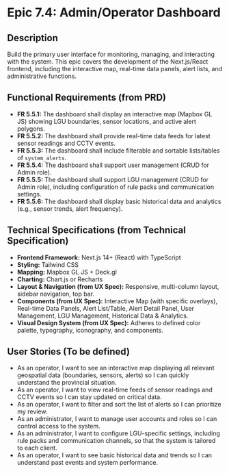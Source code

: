 # Epic 7.4: Admin/Operator Dashboard

## Description
Build the primary user interface for monitoring, managing, and interacting with the system. This epic covers the development of the Next.js/React frontend, including the interactive map, real-time data panels, alert lists, and administrative functions.

## Functional Requirements (from PRD)
- **FR 5.5.1:** The dashboard shall display an interactive map (Mapbox GL JS) showing LGU boundaries, sensor locations, and active alert polygons.
- **FR 5.5.2:** The dashboard shall provide real-time data feeds for latest sensor readings and CCTV events.
- **FR 5.5.3:** The dashboard shall include filterable and sortable lists/tables of `system_alerts`.
- **FR 5.5.4:** The dashboard shall support user management (CRUD for Admin role).
- **FR 5.5.5:** The dashboard shall support LGU management (CRUD for Admin role), including configuration of rule packs and communication settings.
- **FR 5.5.6:** The dashboard shall display basic historical data and analytics (e.g., sensor trends, alert frequency).

## Technical Specifications (from Technical Specification)
- **Frontend Framework:** Next.js 14+ (React) with TypeScript
- **Styling:** Tailwind CSS
- **Mapping:** Mapbox GL JS + Deck.gl
- **Charting:** Chart.js or Recharts
- **Layout & Navigation (from UX Spec):** Responsive, multi-column layout, sidebar navigation, top bar.
- **Components (from UX Spec):** Interactive Map (with specific overlays), Real-time Data Panels, Alert List/Table, Alert Detail Panel, User Management, LGU Management, Historical Data & Analytics.
- **Visual Design System (from UX Spec):** Adheres to defined color palette, typography, iconography, and components.

## User Stories (To be defined)
- As an operator, I want to see an interactive map displaying all relevant geospatial data (boundaries, sensors, alerts) so I can quickly understand the provincial situation.
- As an operator, I want to view real-time feeds of sensor readings and CCTV events so I can stay updated on critical data.
- As an operator, I want to filter and sort the list of alerts so I can prioritize my review.
- As an administrator, I want to manage user accounts and roles so I can control access to the system.
- As an administrator, I want to configure LGU-specific settings, including rule packs and communication channels, so that the system is tailored to each client.
- As an operator, I want to see basic historical data and trends so I can understand past events and system performance.
